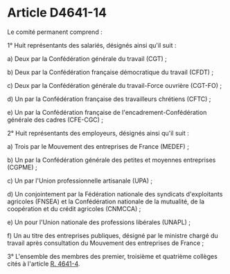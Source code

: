 # Article D4641-14

Le comité permanent comprend : 
  
  
1° Huit représentants des salariés, désignés ainsi qu'il suit : 
  
  
a) Deux par la Confédération générale du travail (CGT) ; 
  
  
b) Deux par la Confédération française démocratique du travail (CFDT) ; 
  
  
c) Deux par la Confédération générale du travail-Force ouvrière (CGT-FO) ; 
  
  
d) Un par la Confédération française des travailleurs chrétiens (CFTC) ; 
  
  
e) Un par la Confédération française de l'encadrement-Confédération générale des cadres (CFE-CGC) ; 
  
  
2° Huit représentants des employeurs, désignés ainsi qu'il suit : 
  
  
a) Trois par le Mouvement des entreprises de France (MEDEF) ; 
  
  
b) Un par la Confédération générale des petites et moyennes entreprises (CGPME) ; 
  
  
c) Un par l'Union professionnelle artisanale (UPA) ; 
  
  
d) Un conjointement par la Fédération nationale des syndicats d'exploitants agricoles (FNSEA) et la Confédération nationale de la mutualité, de la coopération et du crédit agricoles (CNMCCA) ; 
  
  
e) Un pour l'Union nationale des professions libérales (UNAPL) ; 
  
  
f) Un au titre des entreprises publiques, désigné par le ministre chargé du travail après consultation du Mouvement des entreprises de France ; 
  
  
3° L'ensemble des membres des premier, troisième et quatrième collèges cités à l'article [R. 4641-4][1].

 [1]: /affichCodeArticle.do?cidTexte=LEGITEXT000006072050&idArticle=LEGIARTI000018493464&dateTexte=&categorieLien=cid